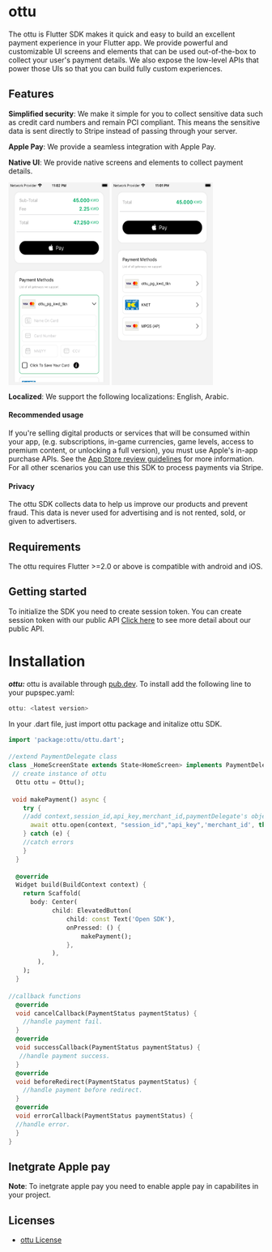 # ottu

The ottu is Flutter SDK makes it quick and easy to build an excellent payment experience in your Flutter app. We provide powerful and customizable UI screens and elements that can be used out-of-the-box to collect your user's payment details. We also expose the low-level APIs that power those UIs so that you can build fully custom experiences.

## Features

**Simplified security**: We make it simple for you to collect sensitive data such as credit card numbers and remain PCI compliant. This means the sensitive data is sent directly to Stripe instead of passing through your server.

**Apple Pay**: We provide a seamless integration with Apple Pay.

**Native UI**: We provide native screens and elements to collect payment details.

<p float="left">
<img src="https://raw.githubusercontent.com/Maninder1991/screens/main/WithCardPayment.png" alt="PaymentUI" align="center"  width="200" height="400"/>
<img src="https://raw.githubusercontent.com/Maninder1991/screens/main/Cardfree.png" alt="PaymentUI" align="center"  width="200" height="400"/>

**Localized**: We support the following localizations: English, Arabic.

#### Recommended usage

If you're selling digital products or services that will be consumed within your app, (e.g. subscriptions, in-game currencies, game levels, access to premium content, or unlocking a full version), you must use Apple's in-app purchase APIs. See the [App Store review guidelines](https://developer.apple.com/app-store/review/guidelines/#payments) for more information. For all other scenarios you can use this SDK to process payments via Stripe.

#### Privacy

The ottu SDK collects data to help us improve our products and prevent fraud. This data is never used for advertising and is not rented, sold, or given to advertisers.

## Requirements

The ottu requires Flutter >=2.0 or above is compatible with android and iOS.

## Getting started

To initialize the SDK you need to create session token. 
You can create session token with our public API [Click here](https://app.apiary.io/iossdk2/editor) to see more detail about our public API.
    
Installation
==========================


***ottu:*** ottu is available through [pub.dev](https://pub.dev). To install
add the following line to your pupspec.yaml:

```dart
ottu: <latest version>
```

In your .dart file, just import ottu package and initalize ottu SDK.

```dart 
import 'package:ottu/ottu.dart';

//extend PaymentDelegate class
class _HomeScreenState extends State<HomeScreen> implements PaymentDelegate {
 // create instance of ottu
  Ottu ottu = Ottu();

 void makePayment() async {
    try {
    //add context,session_id,api_key,merchant_id,paymentDelegate's object and language(ENTER_LANGUAGE_ID_en_or_ar)
      await ottu.open(context, "session_id","api_key",'merchant_id', this, lang: "language");
    } catch (e) {
    //catch errors
    }
  }

  @override
  Widget build(BuildContext context) {
    return Scaffold(
      body: Center(
            child: ElevatedButton(
                child: const Text('Open SDK'),
                onPressed: () {
                    makePayment();
                },
            ),
        ),
    );
  }

//callback functions
  @override
  void cancelCallback(PaymentStatus paymentStatus) {
    //handle payment fail.
  }
  @override
  void successCallback(PaymentStatus paymentStatus) {
   //handle payment success.
  }
  @override
  void beforeRedirect(PaymentStatus paymentStatus) {
    //handle payment before redirect.
  }
  @override
  void errorCallback(PaymentStatus paymentStatus) {
  //handle error.
  }
}

```
## Inetgrate Apple pay

**Note**: To inetgrate apple pay you need to enable apple pay in capabilites in your project. 


## Licenses

- [ottu License](LICENSE)